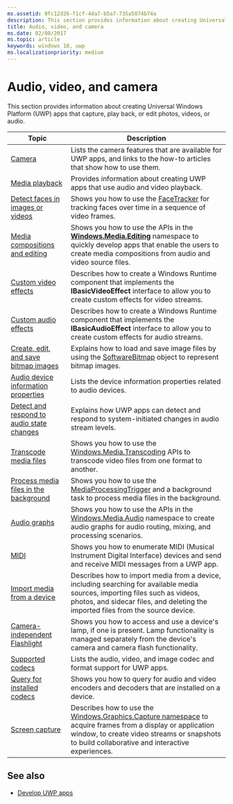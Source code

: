 ```yaml
---
ms.assetid: 0fc12d26-f1cf-4da7-b5a7-735a5074b74a
description: This section provides information about creating Universal Windows Platform (UWP) apps that capture, play back, or edit photos, videos, or audio.
title: Audio, video, and camera
ms.date: 02/08/2017
ms.topic: article
keywords: windows 10, uwp
ms.localizationpriority: medium
---
```

# Audio, video, and camera


This section provides information about creating Universal Windows Platform (UWP) apps that capture, play back, or edit photos, videos, or audio.
 
| Topic                                                                                             | Description                                                                                                                                                                                                                                                                                    |
|---------------------------------------------------------------------------------------------------|------------------------------------------------------------------------------------------------------------------------------------------------------------------------------------------------------------------------------------------------------------------------------------------------|
| [Camera](camera.md) | Lists the camera features that are available for UWP apps, and links to the how-to articles that show how to use them. |
| [Media playback](media-playback.md) | Provides information about creating UWP apps that use audio and video playback. |
| [Detect faces in images or videos](detect-and-track-faces-in-an-image.md) | Shows you how to use the [FaceTracker](https://docs.microsoft.com/uwp/api/Windows.Media.FaceAnalysis.FaceTracker) for tracking faces over time in a sequence of video frames. |
| [Media compositions and editing](media-compositions-and-editing.md) | Shows you how to use the APIs in the [**Windows.Media.Editing**](https://docs.microsoft.com/uwp/api/Windows.Media.Editing) namespace to quickly develop apps that enable the users to create media compositions from audio and video source files. |
| [Custom video effects](custom-video-effects.md) | Describes how to create a Windows Runtime component that implements the **IBasicVideoEffect** interface to allow you to create custom effects for video streams. |
| [Custom audio effects](custom-audio-effects.md) | Describes how to create a Windows Runtime component that implements the **IBasicAudioEffect** interface to allow you to create custom effects for audio streams. |
| [Create, edit, and save bitmap images](imaging.md) | Explains how to load and save image files by using the [SoftwareBitmap](https://docs.microsoft.com/uwp/api/Windows.Graphics.Imaging.SoftwareBitmap) object to represent bitmap images.  |
| [Audio device information properties](audio-device-information-properties.md)  | Lists the device information properties related to audio devices. |
| [Detect and respond to audio state changes](detect-and-respond-to-audio-state-changes.md)  | Explains how UWP apps can detect and respond to system-initiated changes in audio stream levels. |
| [Transcode media files](transcode-media-files.md) | Shows you how to use the [Windows.Media.Transcoding](https://docs.microsoft.com/uwp/api/Windows.Media.Transcoding) APIs to transcode video files from one format to another. |
| [Process media files in the background](process-media-files-in-the-background.md) | Shows you how to use the [MediaProcessingTrigger](https://docs.microsoft.com/uwp/api/Windows.ApplicationModel.Background.MediaProcessingTrigger) and a background task to process media files in the background. |
| [Audio graphs](audio-graphs.md) | Shows you how to use the APIs in the [Windows.Media.Audio](https://docs.microsoft.com/uwp/api/Windows.Media.Audio) namespace to create audio graphs for audio routing, mixing, and processing scenarios. |
| [MIDI](midi.md) | Shows you how to enumerate MIDI (Musical Instrument Digital Interface) devices and send and receive MIDI messages from a UWP app. |
| [Import media from a device](import-media-from-a-device.md) | Describes how to import media from a device, including searching for available media sources, importing files such as videos, photos, and sidecar files, and deleting the imported files from the source device. |
| [Camera-independent Flashlight](camera-independent-flashlight.md) | Shows you how to access and use a device's lamp, if one is present. Lamp functionality is managed separately from the device's camera and camera flash functionality. |
| [Supported codecs](supported-codecs.md) | Lists the audio, video, and image codec and format support for UWP apps. |
| [Query for installed codecs](codec-query.md) | Shows you how to query for audio and video encoders and decoders that are installed on a device. |
| [Screen capture](screen-capture.md) | Describes how to use the [Windows.Graphics.Capture namespace](https://docs.microsoft.com/uwp/api/windows.graphics.capture) to acquire frames from a display or application window, to create video streams or snapshots to build collaborative and interactive experiences. |

## See also
- [Develop UWP apps](https://docs.microsoft.com/windows/uwp/develop/)

 

 

 





